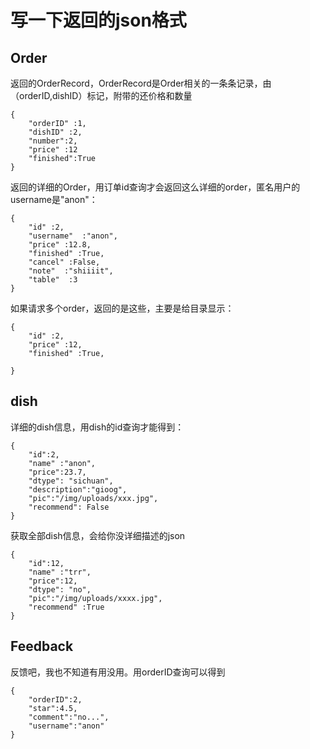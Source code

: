 # 写一下返回的json格式


## Order

返回的OrderRecord，OrderRecord是Order相关的一条条记录，由（orderID,dishID）标记，附带的还价格和数量

```
{
    "orderID" :1,
    "dishID" :2,
    "number":2,
    "price" :12
    "finished":True
}
```

返回的详细的Order，用订单id查询才会返回这么详细的order，匿名用户的username是"anon"：
```
{
    "id" :2,
    "username"  :"anon",
    "price" :12.8,
    "finished" :True,
    "cancel" :False,
    "note"  :"shiiiit",
    "table"  :3
}
```


如果请求多个order，返回的是这些，主要是给目录显示：
```
{
    "id" :2,
    "price" :12,
    "finished" :True,

}
```


## dish
详细的dish信息，用dish的id查询才能得到：
```
{
    "id":2,
    "name" :"anon",
    "price":23.7,
    "dtype": "sichuan",
    "description":"gioog",
    "pic":"/img/uploads/xxx.jpg",
    "recommend": False
}
```

获取全部dish信息，会给你没详细描述的json
```
{
    "id":12,
    "name" :"trr",
    "price":12,
    "dtype": "no",
    "pic":"/img/uploads/xxxx.jpg",
    "recommend" :True
}
```

## Feedback
反馈吧，我也不知道有用没用。用orderID查询可以得到
```
{
    "orderID":2,
    "star":4.5,
    "comment":"no...",
    "username":"anon"
}
```
